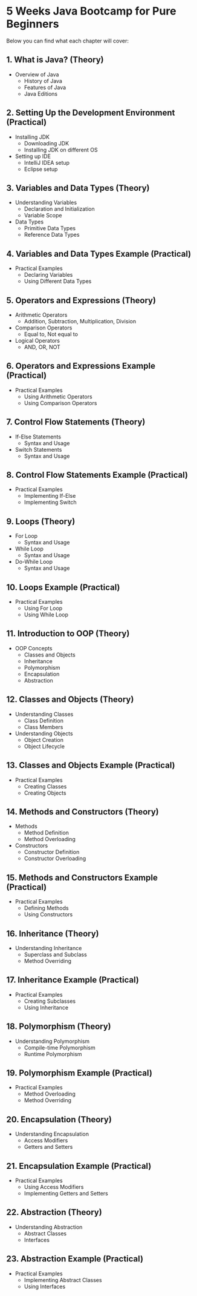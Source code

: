 # 5 Weeks Java Bootcamp for Pure Beginners
Below you can find what each chapter will cover:
## 1. What is Java? (Theory)
- Overview of Java
  - History of Java
  - Features of Java
  - Java Editions

## 2. Setting Up the Development Environment (Practical)
- Installing JDK
  - Downloading JDK
  - Installing JDK on different OS
- Setting up IDE
  - IntelliJ IDEA setup
  - Eclipse setup

## 3. Variables and Data Types (Theory)
- Understanding Variables
  - Declaration and Initialization
  - Variable Scope
- Data Types
  - Primitive Data Types
  - Reference Data Types

## 4. Variables and Data Types Example (Practical)
- Practical Examples
  - Declaring Variables
  - Using Different Data Types

## 5. Operators and Expressions (Theory)
- Arithmetic Operators
  - Addition, Subtraction, Multiplication, Division
- Comparison Operators
  - Equal to, Not equal to
- Logical Operators
  - AND, OR, NOT

## 6. Operators and Expressions Example (Practical)
- Practical Examples
  - Using Arithmetic Operators
  - Using Comparison Operators

## 7. Control Flow Statements (Theory)
- If-Else Statements
  - Syntax and Usage
- Switch Statements
  - Syntax and Usage

## 8. Control Flow Statements Example (Practical)
- Practical Examples
  - Implementing If-Else
  - Implementing Switch

## 9. Loops (Theory)
- For Loop
  - Syntax and Usage
- While Loop
  - Syntax and Usage
- Do-While Loop
  - Syntax and Usage

## 10. Loops Example (Practical)
- Practical Examples
  - Using For Loop
  - Using While Loop

## 11. Introduction to OOP (Theory)
- OOP Concepts
  - Classes and Objects
  - Inheritance
  - Polymorphism
  - Encapsulation
  - Abstraction

## 12. Classes and Objects (Theory)
- Understanding Classes
  - Class Definition
  - Class Members
- Understanding Objects
  - Object Creation
  - Object Lifecycle

## 13. Classes and Objects Example (Practical)
- Practical Examples
  - Creating Classes
  - Creating Objects

## 14. Methods and Constructors (Theory)
- Methods
  - Method Definition
  - Method Overloading
- Constructors
  - Constructor Definition
  - Constructor Overloading

## 15. Methods and Constructors Example (Practical)
- Practical Examples
  - Defining Methods
  - Using Constructors

## 16. Inheritance (Theory)
- Understanding Inheritance
  - Superclass and Subclass
  - Method Overriding

## 17. Inheritance Example (Practical)
- Practical Examples
  - Creating Subclasses
  - Using Inheritance

## 18. Polymorphism (Theory)
- Understanding Polymorphism
  - Compile-time Polymorphism
  - Runtime Polymorphism

## 19. Polymorphism Example (Practical)
- Practical Examples
  - Method Overloading
  - Method Overriding

## 20. Encapsulation (Theory)
- Understanding Encapsulation
  - Access Modifiers
  - Getters and Setters

## 21. Encapsulation Example (Practical)
- Practical Examples
  - Using Access Modifiers
  - Implementing Getters and Setters

## 22. Abstraction (Theory)
- Understanding Abstraction
  - Abstract Classes
  - Interfaces

## 23. Abstraction Example (Practical)
- Practical Examples
  - Implementing Abstract Classes
  - Using Interfaces
